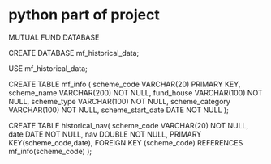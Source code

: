 # python part of project

MUTUAL FUND DATABASE

CREATE DATABASE mf_historical_data;

USE mf_historical_data;

CREATE TABLE mf_info (
scheme_code VARCHAR(20) PRIMARY KEY,
scheme_name VARCHAR(200) NOT NULL,
fund_house VARCHAR(100) NOT NULL,
scheme_type VARCHAR(100) NOT NULL,
scheme_category VARCHAR(100) NOT NULL,
scheme_start_date DATE NOT NULL
);

CREATE TABLE historical_nav(
scheme_code VARCHAR(20) NOT NULL,
date DATE NOT NULL,
nav DOUBLE NOT NULL,
PRIMARY KEY(scheme_code,date),
FOREIGN KEY (scheme_code) REFERENCES mf_info(scheme_code)
);
